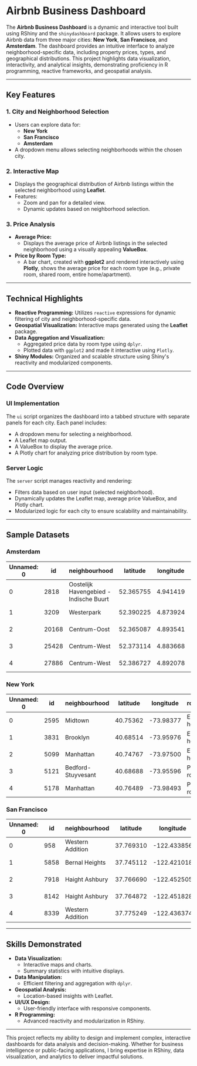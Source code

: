 # Airbnb Business Dashboard

The **Airbnb Business Dashboard** is a dynamic and interactive tool built using RShiny and the `shinydashboard` package. It allows users to explore Airbnb data from three major cities: **New York**, **San Francisco**, and **Amsterdam**. The dashboard provides an intuitive interface to analyze neighborhood-specific data, including property prices, types, and geographical distributions. This project highlights data visualization, interactivity, and analytical insights, demonstrating proficiency in R programming, reactive frameworks, and geospatial analysis.

------------------------------------------------------------------------

## Key Features

### 1. **City and Neighborhood Selection**

-   Users can explore data for:
    -   **New York**
    -   **San Francisco**
    -   **Amsterdam**
-   A dropdown menu allows selecting neighborhoods within the chosen city.

### 2. **Interactive Map**

-   Displays the geographical distribution of Airbnb listings within the selected neighborhood using **Leaflet**.
-   Features:
    -   Zoom and pan for a detailed view.
    -   Dynamic updates based on neighborhood selection.

### 3. **Price Analysis**

-   **Average Price:**
    -   Displays the average price of Airbnb listings in the selected neighborhood using a visually appealing **ValueBox**.
-   **Price by Room Type:**
    -   A bar chart, created with **ggplot2** and rendered interactively using **Plotly**, shows the average price for each room type (e.g., private room, shared room, entire home/apartment).

------------------------------------------------------------------------

## Technical Highlights

-   **Reactive Programming:** Utilizes `reactive` expressions for dynamic filtering of city and neighborhood-specific data.
-   **Geospatial Visualization:** Interactive maps generated using the **Leaflet** package.
-   **Data Aggregation and Visualization:**
    -   Aggregated price data by room type using `dplyr`.
    -   Plotted data with `ggplot2` and made it interactive using `Plotly`.
-   **Shiny Modules:** Organized and scalable structure using Shiny's reactivity and modularized components.

------------------------------------------------------------------------

## Code Overview

### UI Implementation

The `ui` script organizes the dashboard into a tabbed structure with separate panels for each city. Each panel includes:

-   A dropdown menu for selecting a neighborhood.
-   A Leaflet map output.
-   A ValueBox to display the average price.
-   A Plotly chart for analyzing price distribution by room type.

### Server Logic

The `server` script manages reactivity and rendering:

-   Filters data based on user input (selected neighborhood).
-   Dynamically updates the Leaflet map, average price ValueBox, and Plotly chart.
-   Modularized logic for each city to ensure scalability and maintainability.

------------------------------------------------------------------------

## Sample Datasets

### Amsterdam

| Unnamed: 0 | id    | neighbourhood                          | latitude  | longitude | room_type       | price | days_occupied_in_2018 | minimum_nights | number_of_reviews | reviews_per_month | availability_2019 |
|------|------|------|------|------|------|------|------|------|------|------|------|
| 0          | 2818  | Oostelijk Havengebied - Indische Buurt | 52.365755 | 4.941419  | Private room    | 59    | 296.0                 | 3              | 248               | 2.10              | 44                |
| 1          | 3209  | Westerpark                             | 52.390225 | 4.873924  | Entire home/apt | 160   | 309.0                 | 4              | 42                | 1.03              | 47                |
| 2          | 20168 | Centrum-Oost                           | 52.365087 | 4.893541  | Entire home/apt | 80    | 224.0                 | 1              | 233               | 2.18              | 198               |
| 3          | 25428 | Centrum-West                           | 52.373114 | 4.883668  | Entire home/apt | 125   | 208.0                 | 14             | 1                 | 0.09              | 141               |
| 4          | 27886 | Centrum-West                           | 52.386727 | 4.892078  | Private room    | 150   | 318.0                 | 2              | 171               | 2.03              | 199               |

### New York

| Unnamed: 0 | id   | neighbourhood      | latitude | longitude | room_type       | price  | days_occupied_in_2019 | minimum_nights | number_of_reviews | reviews_per_month | availability_2020 |
|------|------|------|------|------|------|------|------|------|------|------|------|
| 0          | 2595 | Midtown            | 40.75362 | -73.98377 | Entire home/apt | 225.00 | 15.0                  | 10             | 48                | 0.39              | 1                 |
| 1          | 3831 | Brooklyn           | 40.68514 | -73.95976 | Entire home/apt | 89.00  | 188.0                 | 1              | 295               | 4.67              | 1                 |
| 2          | 5099 | Manhattan          | 40.74767 | -73.97500 | Entire home/apt | 200.00 | 362.0                 | 3              | 78                | 0.60              | 19                |
| 3          | 5121 | Bedford-Stuyvesant | 40.68688 | -73.95596 | Private room    | 60.00  | 0.0                   | 29             | 49                | 0.38              | 365               |
| 4          | 5178 | Manhattan          | 40.76489 | -73.98493 | Private room    | 79.00  | 141.0                 | 2              | 454               | 3.52              | 242               |

### San Francisco

| Unnamed: 0 | id   | neighbourhood    | latitude  | longitude   | room_type       | price | days_occupied_in_2018 | minimum_nights | number_of_reviews | reviews_per_month | availability_2019 |
|------|------|------|------|------|------|------|------|------|------|------|------|
| 0          | 958  | Western Addition | 37.769310 | -122.433856 | Entire home/apt | 170   | 213.0                 | 1              | 172               | 1.51              | 74                |
| 1          | 5858 | Bernal Heights   | 37.745112 | -122.421018 | Entire home/apt | 235   | 0.0                   | 30             | 112               | 0.96              | 365               |
| 2          | 7918 | Haight Ashbury   | 37.766690 | -122.452505 | Private room    | 65    | 0.0                   | 32             | 17                | 0.15              | 365               |
| 3          | 8142 | Haight Ashbury   | 37.764872 | -122.451828 | Private room    | 65    | 0.0                   | 32             | 8                 | 0.15              | 365               |
| 4          | 8339 | Western Addition | 37.775249 | -122.436374 | Entire home/apt | 785   | 276.0                 | 7              | 27                | 0.24              | 89                |

------------------------------------------------------------------------

## Skills Demonstrated

-   **Data Visualization:**
    -   Interactive maps and charts.
    -   Summary statistics with intuitive displays.
-   **Data Manipulation:**
    -   Efficient filtering and aggregation with `dplyr`.
-   **Geospatial Analysis:**
    -   Location-based insights with Leaflet.
-   **UI/UX Design:**
    -   User-friendly interface with responsive components.
-   **R Programming:**
    -   Advanced reactivity and modularization in RShiny.

------------------------------------------------------------------------

This project reflects my ability to design and implement complex, interactive dashboards for data analysis and decision-making. Whether for business intelligence or public-facing applications, I bring expertise in RShiny, data visualization, and analytics to deliver impactful solutions.